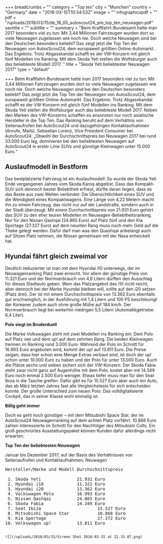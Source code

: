 +++
breadcrumbs = ""
category = "Top ten"
city = "Munchen"
country = "Germany"
date = "2018-03-15T10:34:53Z"
image = ""
infographicspdf = ""
pdf = "/uploads/2018/03/15/de_18_05_autoscout24_pm_top_ten_neuwagen.pdf"
seotitle = ""
subtitle = ""
summary = "Beim Kraftfahrt-Bundesamt hatte man 2017 besonders viel zu tun: Mit 3,44 Millionen Fahrzeugen wurden dort so viele Neuwagen zugelassen wie noch nie. Doch welche Neuwagen sind bei den Deutschen besonders beliebt? Das zeigt jetzt die Top Ten der Neuwagen von AutosScout24, dem europaweit größten Online-Automarkt. Das Ergebnis: Trotz Abgasskandal schafft es der VW-Konzern mit gleich fünf Modellen ins Ranking. Mit dem Skoda Yeti stellen die Wolfsburger auch das beliebteste Modell 2017. "
title = "Skoda Yeti beliebtester Neuwagen 2017"
type = "default"

+++
Beim Kraftfahrt-Bundesamt hatte man 2017 besonders viel zu tun: Mit 3,44 Millionen Fahrzeugen wurden dort so viele Neuwagen zugelassen wie noch nie. Doch welche Neuwagen sind bei den Deutschen besonders beliebt? Das zeigt jetzt die Top Ten der Neuwagen von AutosScout24, dem europaweit größten Online-Automarkt. Das Ergebnis: Trotz Abgasskandal schafft es der VW-Konzern mit gleich fünf Modellen ins Ranking. Mit dem Skoda Yeti stellen die Wolfsburger auch das beliebteste Modell 2017. Neben den Marken des VW-Konzerns schaffen es ansonsten nur noch asiatische Hersteller in die Top Ten. Das Ranking beruht auf dem Verhältnis von Seitenaufrufen bei AutoScout24 und dazugehörigen Kontaktaufnahmen (Anrufe, Mails). Sebastian Lorenz, Vice President Consumer bei AutoScout24: „Obwohl der Durchschnittspreis bei Neuwagen 2017 bei rund 33.000 Euro lag, dominieren bei den beliebtesten Neuwagen auf AutoScout24 in erster Linie SUVs und günstige Kleinwagen unter 15.000 Euro.“

## **Auslaufmodell in Bestform**

Das bestplatzierte Fahrzeug ist ein Auslaufmodell: So wurde der Skoda Yeti Ende vergangenen Jahres vom Skoda Karoq abgelöst. Dass das Kompakt-SUV sich dennoch bester Beliebtheit erfreut, dürfte daran liegen, dass es das Beste aus zwei Welten verbindet: Die Übersichtlichkeit eines SUV und die Wendigkeit eines Kompaktwagens. Eine Länge von 4,22 Metern macht ihn zu einem Fahrzeug, das nicht nur auf der Landstraße, sondern auch in der Stadt überzeugt. Mit einem Durchschnittspreis von 21.931 Euro gehört das SUV zu den eher teuren Modellen im Neuwagen-Beliebtheitsranking. Nur für den Nissan Qashqai (24.865 Euro) auf Platz fünf und den Kia Sportage (27.327 Euro) auf dem neunten Rang muss noch mehr Geld auf die Theke gelegt werden. Dafür darf man was den Quashqai anbelangt auch auf Sitzen Platz nehmen, die Nissan gemeinsam mit der Nasa entwickelt hat.

## **Hyundai fährt gleich zweimal vor**

Deutlich reduzierter ist man mit dem Hyundai i10 unterwegs, der im Neuwagenranking Platz zwei erreicht. Vor allem der günstige Preis von 11.321 Euro und der Normverbrauch von 4,6 Litern dürften den Ausschlag für dieses Stadtauto geben. Wem das Platzangebot des i10 nicht reicht, aber dennoch bei der Marke Hyundai bleiben will, sollte auf den i20 setzen (Platz drei). Der ist mit einem Durchschnittspreis von 13.362 Euro ebenfalls gut erschwinglich, in der Ausführung mit 1,4 Litern und 100 PS beschleunigt der Koreaner zudem auch ohne große Mühe auf 184 km/h. Der Normverbrauch liegt bei weiterhin niedrigen 5,5 Litern (Automatikgetriebe: 6,4 Liter).

**Polo siegt im Bruderduell**

Die Marke Volkswagen zieht mit zwei Modellen ins Ranking ein: Dem Polo auf Platz vier und dem up! auf dem zehnten Rang. Die beiden Kleinwagen trennen im Ranking rund 3.000 Euro: Während der Polo im Schnitt für 16.993 Euro angeboten wird, kommt der up! auf 13.811 Euro. Die Preise zeigen, dass hier schon eine Menge Extras verbaut sind, ist doch der up! schon unter 10.000 Euro zu haben und der Polo für unter 13.000 Euro. Auch die Plätze sechs und sieben sichert sich der VW-Konzern: Der Skoda Fabia steht zwar nicht ganz auf Augenhöhe mit dem Polo, kostet aber mit 14.349 Euro noch einmal 2.500 Euro weniger. Etwas tiefer muss man für den Seat Ibiza in die Tasche greifen. Dafür gibt es für 15.527 Euro aber auch ein Auto, das ab März letzten Jahres fast alle Vergleichstests für sich entscheiden konnte. Der große Unterschied zum neuen Polo: Das volldigitalisierte Cockpit, das in seiner Klasse wohl einmalig ist.

**Billig geht immer**

Doch es geht noch günstiger – mit dem Mitsubishi Space Star, der im AutoScout24 Neuwagenranking auf dem achten Platz vorfährt. 10.868 Euro zahlen Interessierte im Schnitt für den Nachfolger des Mitsubishi Colts. Ein groß geschnürtes Ausstattungspaket können Kunden dafür allerdings nicht erwarten.

**Top Ten der beliebtesten Neuwagen**

Januar bis Dezember 2017; auf der Basis des Verhältnisses von Seitenaufrufen und Kontaktaufnahmen; Neuwagen

<pre>
Hersteller/Marke und Modell	Durchschnittspreis

 1. Skoda Yeti				21.931 Euro
 2. Hyundai i10				11.321 Euro
 3. Hyundai i20				13.362 Euro
 4. Volkswagen Polo			16.993 Euro
 5. Nissan Qashqai			24.865 Euro
 6. Skoda Fabia				14.349 Euro
 7. Seat Ibiza				        15.527 Euro
 8. Mitsubishi Space Star	        10.868 Euro
 9. Kia Sportage			        27.372 Euro
10. Volkswagen up!			13.811 Euro
    </pre>
    ![](/uploads/2018/03/15/Screen Shot 2018-03-15 at 12.33.07.png)